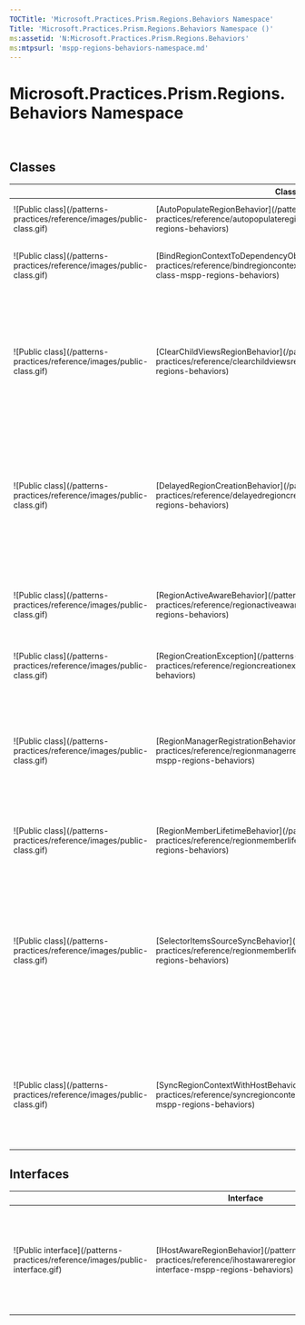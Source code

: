 ```yaml
---
TOCTitle: 'Microsoft.Practices.Prism.Regions.Behaviors Namespace'
Title: 'Microsoft.Practices.Prism.Regions.Behaviors Namespace ()'
ms:assetid: 'N:Microsoft.Practices.Prism.Regions.Behaviors'
ms:mtpsurl: 'mspp-regions-behaviors-namespace.md'
---
```



# Microsoft.Practices.Prism.Regions.Behaviors Namespace

 

## Classes


<table>

<thead>
<tr class="header">
<th> </th>
<th>Class</th>
<th>Description</th>
</tr>
</thead>
<tbody>
<tr class="odd">
<td>![Public class](/patterns-practices/reference/images/public-class.gif)</td>
<td>[AutoPopulateRegionBehavior](/patterns-practices/reference/autopopulateregionbehavior-class-mspp-regions-behaviors)</td>
<td><div class="summary">
Populates the target region with the views registered to it in the [IRegionViewRegistry](/patterns-practices/reference/iregionviewregistry-interface-mspp-regions).
</div></td>
</tr>
<tr class="even">
<td>![Public class](/patterns-practices/reference/images/public-class.gif)</td>
<td>[BindRegionContextToDependencyObjectBehavior](/patterns-practices/reference/bindregioncontexttodependencyobjectbehavior-class-mspp-regions-behaviors)</td>
<td><div class="summary">
Defines a behavior that forwards the [RegionContextProperty](/patterns-practices/reference/regionmanager-regioncontextproperty-field-mspp-regions) to the views in the region.
</div></td>
</tr>
<tr class="odd">
<td>![Public class](/patterns-practices/reference/images/public-class.gif)</td>
<td>[ClearChildViewsRegionBehavior](/patterns-practices/reference/clearchildviewsregionbehavior-class-mspp-regions-behaviors)</td>
<td><div class="summary">
Behavior that removes the RegionManager attached property of all the views in a region once the RegionManager property of a region becomes null. This is useful when removing views with nested regions, to ensure these nested regions get removed from the RegionManager as well.
<div>
<h2 id="remarks">Remarks</h2>
 This behavior does not apply by default. In order to activate it, the ClearChildViews attached property must be set to True in the view containing the affected child regions.
</div>
</div></td>
</tr>
<tr class="even">
<td>![Public class](/patterns-practices/reference/images/public-class.gif)</td>
<td>[DelayedRegionCreationBehavior](/patterns-practices/reference/delayedregioncreationbehavior-class-mspp-regions-behaviors)</td>
<td><div class="summary">
Behavior that creates a new [IRegion](/patterns-practices/reference/iregion-interface-mspp-regions), when the control that will host the [IRegion](/patterns-practices/reference/iregion-interface-mspp-regions) (see [TargetElement](/patterns-practices/reference/delayedregioncreationbehavior-targetelement-property-mspp-regions-behaviors)) is added to the VisualTree. This behavior will use the [RegionAdapterMappings](/patterns-practices/reference/regionadaptermappings-class-mspp-regions) class to find the right type of adapter to create the region. After the region is created, this behavior will detach.
</div></td>
</tr>
<tr class="odd">
<td>![Public class](/patterns-practices/reference/images/public-class.gif)</td>
<td>[RegionActiveAwareBehavior](/patterns-practices/reference/regionactiveawarebehavior-class-mspp-regions-behaviors)</td>
<td><div class="summary">
Behavior that monitors a [IRegion](/patterns-practices/reference/iregion-interface-mspp-regions) object and changes the value for the [IsActive](/patterns-practices/reference/iactiveaware-isactive-property-mspp) property when an object that implements [IActiveAware](/patterns-practices/reference/iactiveaware-interface-mspp) gets added or removed from the collection.
</div></td>
</tr>
<tr class="even">
<td>![Public class](/patterns-practices/reference/images/public-class.gif)</td>
<td>[RegionCreationException](/patterns-practices/reference/regioncreationexception-class-mspp-regions-behaviors)</td>
<td><div class="summary">
Represents errors that occured during region creation.
</div></td>
</tr>
<tr class="odd">
<td>![Public class](/patterns-practices/reference/images/public-class.gif)</td>
<td>[RegionManagerRegistrationBehavior](/patterns-practices/reference/regionmanagerregistrationbehavior-class-mspp-regions-behaviors)</td>
<td><div class="summary">
Subscribes to a static event from the [RegionManager](/patterns-practices/reference/regionmanager-class-mspp-regions) in order to register the target [IRegion](/patterns-practices/reference/iregion-interface-mspp-regions) in a [IRegionManager](/patterns-practices/reference/iregionmanager-interface-mspp-regions) when one is available on the host control by walking up the tree and finding a control whose [RegionManagerProperty](/patterns-practices/reference/regionmanager-regionmanagerproperty-field-mspp-regions) property is not **null**a null reference (**Nothing** in Visual Basic).
</div></td>
</tr>
<tr class="even">
<td>![Public class](/patterns-practices/reference/images/public-class.gif)</td>
<td>[RegionMemberLifetimeBehavior](/patterns-practices/reference/regionmemberlifetimebehavior-class-mspp-regions-behaviors)</td>
<td><div class="summary">
The RegionMemberLifetimeBehavior determines if items should be removed from the [IRegion](/patterns-practices/reference/iregion-interface-mspp-regions) when they are deactivated.
</div></td>
</tr>
<tr class="odd">
<td>![Public class](/patterns-practices/reference/images/public-class.gif)</td>
<td>[SelectorItemsSourceSyncBehavior](/patterns-practices/reference/regionmemberlifetimebehavior-class-mspp-regions-behaviors)</td>
<td><div class="summary">
Defines the attached behavior that keeps the items of the [Selector](http://msdn.microsoft.com/en-us/library/ms595227) host control in synchronization with the [IRegion](/patterns-practices/reference/iregion-interface-mspp-regions). This behavior also makes sure that, if you activate a view in a region, the SelectedItem is set. If you set the SelectedItem or SelectedItems (ListBox) then this behavior will also call Activate on the selected items.
<div>
<h2 id="remarks-1">Remarks</h2>
 When calling Activate on a view, you can only select a single active view at a time. By setting the SelectedItems property of a listbox, you can set multiple views to active.
</div>
</div></td>
</tr>
<tr class="even">
<td>![Public class](/patterns-practices/reference/images/public-class.gif)</td>
<td>[SyncRegionContextWithHostBehavior](/patterns-practices/reference/syncregioncontextwithhostbehavior-class-mspp-regions-behaviors)</td>
<td><div class="summary">
Behavior that synchronizes the [Context](/patterns-practices/reference/iregion-context-property-mspp-regions) property of a [IRegion](/patterns-practices/reference/iregion-interface-mspp-regions) with the control that hosts the Region. It does this by setting the [RegionContextProperty](/patterns-practices/reference/regionmanager-regioncontextproperty-field-mspp-regions) Dependency Property on the host control. This behavior allows the usage of two way databinding of the RegionContext from XAML.
</div></td>
</tr>
</tbody>
</table>

## Interfaces


<table>

<thead>
<tr class="header">
<th> </th>
<th>Interface</th>
<th>Description</th>
</tr>
</thead>
<tbody>
<tr class="odd">
<td>![Public interface](/patterns-practices/reference/images/public-interface.gif)</td>
<td>[IHostAwareRegionBehavior](/patterns-practices/reference/ihostawareregionbehavior-interface-mspp-regions-behaviors)</td>
<td><div class="summary">
Defines a [IRegionBehavior](/patterns-practices/reference/iregionbehavior-interface-mspp-regions) that not allows extensible behaviors on regions which also interact with the target element that the [IRegion](/patterns-practices/reference/iregion-interface-mspp-regions) is attached to.
</div></td>
</tr>
</tbody>
</table>
